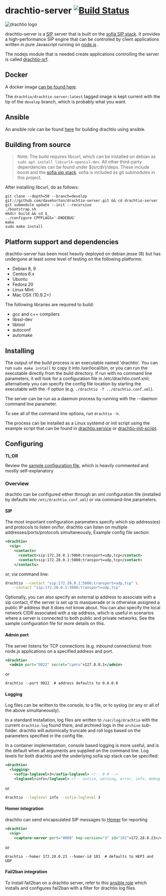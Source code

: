 # drachtio-server [![Build Status](https://secure.travis-ci.org/davehorton/drachtio-server.png)](http://travis-ci.org/davehorton/drachtio-server)

![drachtio logo](http://davehorton.github.io/drachtio-srf/img/definition-only-cropped.png)

drachtio-server is a [SIP](http://www.ietf.org/rfc/rfc3261.txt) server that is built on the [sofia SIP stack](https://github.com/davehorton/sofia-sip).  It provides a high-performance SIP engine that can be controlled by client applications written in pure Javascript running on [node.js](https://nodejs.org) .  

The nodejs module that is needed create applications controlling the server is called [drachtio-srf](https://github.com/davehorton/drachtio-srf).

## Docker
A docker image [can be found here](https://cloud.docker.com/swarm/drachtio/repository/docker/drachtio/drachtio-server/general).

The `drachtio/drachtio-server:latest` tagged image is kept current with the tip of the `develop` branch, which is probably what you want.

## Ansible
An ansible role can be found [here](https://github.com/davehorton/ansible-role-drachtio) for building drachtio using ansible.

## Building from source

> Note: The build requires libcurl, which can be installed on debian as `sudo apt install libcurl4-openssl-dev`. All other third-party dependencies can be found under $(srcdir)/deps.  These include boost and the [sofia sip stack](https://github.com/davehorton/sofia-sip).  sofia is included as git submodules in this project.

After installing libcurl, do as follows:
```
git clone --depth=50 --branch=develop git://github.com/davehorton/drachtio-server.git && cd drachtio-server
git submodule update --init --recursive
./bootstrap.sh
mkdir build && cd $_
../configure CPPFLAGS='-DNDEBUG'
make
sudo make install
```

## Platform support and dependencies

drachtio-server has been most heavily deployed on debian jesse (8) but has undergone at least some level of testing on the following platforms:
* Debian 8, 9
* Centos 6.x
* Ubuntu
* Fedora 20
* Linux Mint
* Mac OSX (10.9.2+)

The following libraries are required to build:
* gcc and c++ compilers
* libssl-dev
* libtool
* autoconf
* automake

## Installing

The output of the build process is an executable named 'drachtio'.  You can run `sudo make install` to copy it into /usr/local/bin, or you can run the executable directly from the build directory.  If run with no command line parameters, it will look for a configuration file in /etc/drachtio.conf.xml; alternatively you can specify the config file location by starting the executable with the -f option (e.g. `./drachtio -f ../drachtio.conf.xml`).

The server can be run as a daemon process by running with the --daemon command line parameter.

To see all of the command line options, run `drachtio -h`.

The process can be installed as a Linux systemd or init script using the example script that can be found in [drachtio.service](drachtio.service) or [drachtio-init-script](drachtio-init-script).

## Configuring

**TL;DR** 

Review the [sample configuration file](drachtio.conf.xml), which is heavily commented and mostly self-explanatory

### Overview

drachtio can be configured either through an xml configuration file (installed by defaults into `/etc/drachtio.conf.xml`) or via command-line parameters.

#### SIP
The most important configuration parameters specify which sip address(es) and protocols to listen on/for.  drachtio can listen on multiple addresses/ports/protocols simultaneously,  Example config file section:
```xml
<drachtio>
  <sip>
    <contacts>
      <contact>sip:172.28.0.1:5060;transport=udp,tcp</contact>
      <contact>sip:172.28.0.1:5080;transport=udp,tcp</contact>
    </contacts>
```
or, via command line:
```bash
drachtio --contact "sip:172.28.0.1:5060;transport=udp,tcp" \
   --contact "sip:172.28.0.1:5080;transport=udp,tcp"
```
Optionally, you can also specify an external ip address to associate with a sip contact, if the server is set up to masquerade or is otherwise assigned a public IP address that it does not know about.  You can also specify the local network CIDR associated with a sip address, which is useful in scenarios where a server is connected to both public and private networks.  See the sample configuration file for more details on this.

#### Admin port
The server listens for TCP connections (e.g. *inbound* connections) from node.js applications on a specified address and port.
```xml
<drachtio>
  <admin port="9022" secret="cymru">127.0.0.1</admin>
```
or
```
drachtio --port 9022  # address defaults to 0.0.0.0
```

#### Logging
Log files can be written to the console, to a file, or to syslog (or any or all of the above simultaneously).  

In a standard installation, log files are written to `/var/log/drachtio` with the current `drachtio.log` found there, and archived logs in the `archive` sub-folder.  drachtio will automically truncate and roll logs based on the parameters specified in the config file.

In a container implementation, console based logging is more useful, and is the default when all arguments are supplied on the command line.  Log levels for both drachtio and the underlying sofia sip stack can be specified:
```xml
<drachtio>
  <logging>
    <sofia-loglevel>3</sofia-loglevel> <!-- 0-9 -->
    <loglevel>info</loglevel> <!-- notice, warning, error, info, debug -->
```
or
```bash
drachtio --loglevel info --sofia-loglevel 3
```

#### Homer integration
drachtio can send encapsulated SIP messages to [Homer](http://www.sipcapture.org/) for reporting
```xml
<drachtio>
  <sip>
    <capture-server port="9060" hep-version="3" id="101">172.28.0.23</capture-server>
```
or
```
drachtio --homer 172.28.0.23 --homer-id 101  # defaults to HEP3 and UDP
```

#### Fail2ban integration

To install fail2ban on a drachtio server, refer to this [ansible role](https://github.com/davehorton/ansible-role-fail2ban-drachtio) which installs and configures fail2ban with a filter for drachtio log files.
